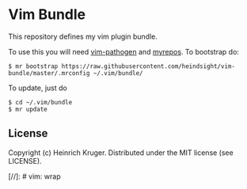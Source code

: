 # Vim Bundle

This repository defines my vim plugin bundle.

To use this you will need [vim-pathogen](https://github.com/tpope/vim-pathogen) and [myrepos](https://myrepos.branchable.com/). To bootstrap do:

    $ mr bootstrap https://raw.githubusercontent.com/heindsight/vim-bundle/master/.mrconfig ~/.vim/bundle/

To update, just do

    $ cd ~/.vim/bundle
    $ mr update

## License

Copyright (c) Heinrich Kruger. Distributed under the MIT license (see LICENSE).

[//]: # vim: wrap
